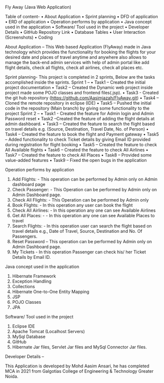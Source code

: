 Fly Away (Java Web Application)

Table of content-
•	About Application
•	Sprint planning
•	DFD of application 
•	ERD of application
•	Operation performs by application
•	Java concept used in the application
•	Software/ Tool used in the project
•	Developer Details
•	GitHub Repository Link
•	Database Tables
•	User Interaction (Screenshots)
•	Coding


About Application – This Web based Application (FlyAway) made in Java technology which provides the functionality for booking the flights for your desired date and places of travel anytime and anywhere also allows to manage the back-end admin services with help of admin portal like add flight details, check all flights, check all airlines, check all places etc.

Sprint planning- This project is completed in 2 sprints,
Below are the tasks accomplished inside the sprints.
Sprint 1 – 
•	Task1 – Created the initial project documentation 
•	Task2 – Created the Dynamic web project inside project made some POJO classes and frontend files(.jsp).
•	Task3 - Created the git hub repository (https://github.com/Aasimjazah/FlyAway.git)
•	Task4 – Cloned the remote repository in eclipse (IDE)
•	Task5 – Pushed the initial code in the repository (Main branch) by giving some functionality to the project
Sprint 2 –
•	Task1 - Created the feature for Admin login and Admin Password reset
•	Task2 –Created the feature of adding the flight details at admin dashboard.
•	Task3 – Created the feature to search the flight based on travel details e.g. (Source, Destination, Travel Date, No. of Person)
•	Task4 – Created the feature to book the flight and Payment gateway
•	Task5 – Added functionality to check Ticket details by giving Email ID provided during registration for flight booking
•	Task5 – Created the feature to check All Available flights
•	Task6 – Created the feature to check All Airlines
•	Task7 – Created the feature to check All Places
•	Task8 – Provided some value-added features
•	Task9 – Fixed the open bugs in the application

Operation performs by application
1.	Add Flights: - This operation can be performed by Admin only on Admin dashboard page
2.	Check Passenger: - This Operation can be performed by Admin only on Admin Dashboard page.
3.	Check All Flights: - This Operation can be performed by Admin only
4.	Book Flights: - In this operation any user can book the flight
5.	Check All Airlines: - In this operation any one can see Available Airlines
6.	Get All Places: - - In this operation any one can see Available Places to travel
7.	Search Flights: - In this operation user can search the flight based on travel details e.g., Date of Travel, Source, Destination and No. Of Passengers.
8.	Reset Password – This operation can be performed by Admin only on Admin Dashboard page.
9.	My Tickets - In this operation Passenger can check his/ her Ticket Details by Email ID.

Java concept used in the application

1.	Hibernate Framework
2.	Exception Handling
3.	Collections
4.	Hibernate One-to-One Entity Mapping
5.	JSP
6.	POJO Classes
7.	JPA



Software/ Tool used in the project

1.	Eclipse IDE
2.	Apache Tomcat (Localhost Servers)
3.	MySql Database
4.	 GitHub
5.	Hibernate Jar files, Servlet Jar files and MySql Connector Jar files.

Developer Details –

This Application is developed by Mohd Aasim Ansari, he has completed MCA in 2021 from Galgotias College of Engineering & Technology Greater Noida.



